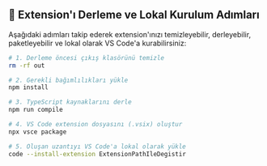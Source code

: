 ## 🚀 Extension'ı Derleme ve Lokal Kurulum Adımları

Aşağıdaki adımları takip ederek extension'ınızı temizleyebilir, derleyebilir, paketleyebilir ve lokal olarak VS Code'a kurabilirsiniz:

```bash
# 1. Derleme öncesi çıkış klasörünü temizle
rm -rf out

# 2. Gerekli bağımlılıkları yükle
npm install

# 3. TypeScript kaynaklarını derle
npm run compile

# 4. VS Code extension dosyasını (.vsix) oluştur
npx vsce package

# 5. Oluşan uzantıyı VS Code'a lokal olarak yükle
code --install-extension ExtensionPathIleDegistir
